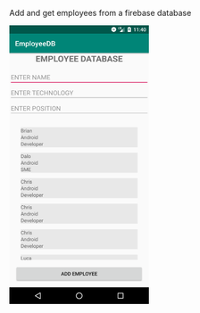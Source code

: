 Add and get employees from a firebase database

<img src="https://github.com/bferguson92/EmployeeDB/blob/master/Screenshot_1572018029.png?raw=true" width="250px" height="500px"/>

